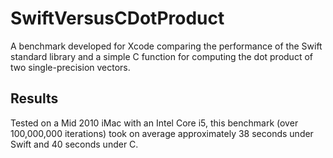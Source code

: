 # SwiftVersusCDotProduct
A benchmark developed for Xcode comparing the performance of the Swift standard library and a simple C function for computing the dot product of two single-precision vectors.

## Results
Tested on a Mid 2010 iMac with an Intel Core i5, this benchmark (over 100,000,000 iterations) took on average approximately 38 seconds under Swift and 40 seconds under C.
